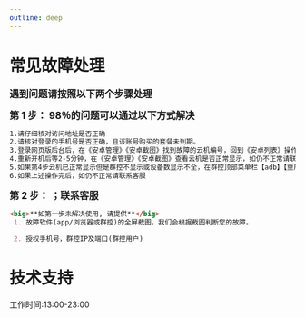 ```yaml
---
outline: deep
---
```


# 常见故障处理

<big>**遇到问题请按照以下两个步骤处理**</big>

<big>**第 1 步： 98％的问题可以通过以下方式解决**</big>

```md
1.请仔细核对访问地址是否正确
2.请核对登录的手机号是否正确，且该账号购买的套餐未到期。
3.登录网页版后台后，在《安卓管理》《安卓截图》找到故障的云机编号，回到《安卓列表》操作关机后30秒再开机
4.重新开机后等2-5分钟，在《安卓管理》《安卓截图》查看云机是否正常显示，如仍不正常请联系客服
5.如果第4步云机已正常显示但是群控不显示或设备数显示不全，在群控顶部菜单栏【adb】【重启】，在左侧菜单栏【扫描WiFi】【全选后扫描】
6.如果上述操作完后，如仍不正常请联系客服
```

<big>**第 2 步： ；联系客服**</big>

```md
<big>**如第一步未解决使用, 请提供**</big>
 1. 故障软件(app/浏览器或群控)的全屏截图，我们会根据截图判断您的故障。

 2. 授权手机号，群控IP及端口(群控用户)

```

# 技术支持

工作时间:13:00-23:00


